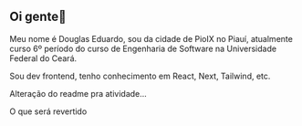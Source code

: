 ## Oi gente👋

Meu nome é Douglas Eduardo, sou da cidade de PioIX no Piauí, atualmente curso  6º período do curso de Engenharia de Software na Universidade Federal do Ceará.

Sou dev frontend, tenho conhecimento em React, Next, Tailwind, etc.

Alteração do readme pra atividade...


O que será revertido
<!--
**douglasessousa/douglasessousa** is a ✨ _special_ ✨ repository because its `README.md` (this file) appears on your GitHub profile.

Here are some ideas to get you started:

- 🔭 I’m currently working on ...
- 🌱 I’m currently learning ...
- 👯 I’m looking to collaborate on ...
- 🤔 I’m looking for help with ...
- 💬 Ask me about ...
- 📫 How to reach me: ...
- 😄 Pronouns: ...
- ⚡ Fun fact: ...
-->
